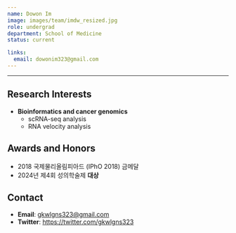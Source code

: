 ```yaml
---
name: Dowon Im
image: images/team/imdw_resized.jpg
role: undergrad
department: School of Medicine
status: current

links:
  email: dowonim323@gmail.com
---
```


---
  
## **Research Interests**

* **Bioinformatics and cancer genomics**
    - scRNA-seq analysis
    - RNA velocity analysis

## **Awards and Honors**

* 2018 국제물리올림피아드 (IPhO 2018) 금메달
* 2024년 제4회 성의학술제 **대상**


## **Contact**

* **Email**: gkwlgns323@gmail.com
* **Twitter**: https://twitter.com/gkwlgns323


